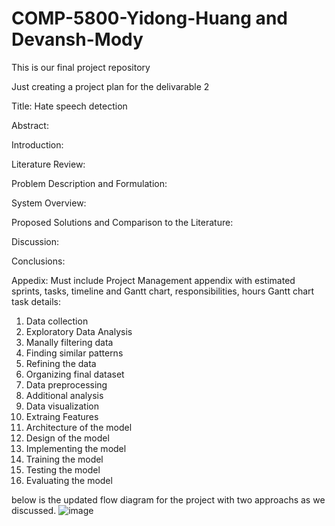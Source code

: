 # COMP-5800-Yidong-Huang and Devansh-Mody
This is our final project repository

Just creating a project plan for the delivarable 2

Title: Hate speech detection 

Abstract:

Introduction:

Literature Review:

Problem Description and Formulation:

System Overview:

Proposed Solutions and Comparison to the Literature:

Discussion:

Conclusions:

Appedix:
Must include Project Management appendix with estimated
sprints, tasks, timeline and Gantt chart, responsibilities, hours
Gantt chart task details:
1) Data collection 
2) Exploratory Data Analysis
3) Manally filtering data
4) Finding similar patterns 
5) Refining the data 
6) Organizing final dataset
7) Data preprocessing
8) Additional analysis
9) Data visualization
10) Extraing Features
11) Architecture of the model
12) Design of the model
13) Implementing the model
14) Training the model
15) Testing the model
16) Evaluating the model

below is the updated flow diagram for the project with two approachs as we discussed.
![image](https://user-images.githubusercontent.com/13017779/135774248-e6c64368-48f1-4b4a-a28e-1142c4be33a4.png)



